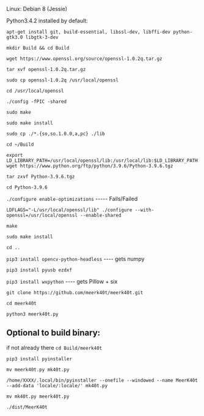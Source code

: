 Linux: Debian 8 (Jessie)

Python3.4.2 installed by default:

`apt-get install git, build-essential, libssl-dev, libffi-dev python-gtk3.0 libgtk-3-dev`

`mkdir Build && cd Build`

`wget https://www.openssl.org/source/openssl-1.0.2q.tar.gz`

`tar xvf openssl-1.0.2q.tar.gz`

`sudo cp openssl-1.0.2q /usr/local/openssl`

`cd /usr/local/openssl`

`./config -fPIC -shared`

`sudo make`

`sudo make install`

`sudo cp ./*.{so,so.1.0.0,a,pc} ./lib`

`cd ~/Build`


`export LD_LIBRARY_PATH=/usr/local/openssl/lib:/usr/local/lib:$LD_LIBRARY_PATH`
`wget https://www.python.org/ftp/python/3.9.6/Python-3.9.6.tgz`

`tar zxvf Python-3.9.6.tgz`

`cd Python-3.9.6`

`./configure enable-optimizations`          ----- Fails/Failed

`LDFLAGS="-L/usr/local/openssl/lib" ./configure --with-openssl=/usr/local/openssl --enable-shared`

`make`

`sudo make install`

`cd ..`


`pip3 install opencv-python-headless`       ---- gets numpy

`pip3 install pyusb ezdxf`

`pip3 install wxpython`                     ---- gets Pillow + six

`git clone https://github.com/meerk40t/meerk40t.git`

`cd meerk40t`


`python3 meerk40t.py`



Optional to build binary:
---
if not already there `cd Build/meerk40t`

`pip3 install pyinstaller`

`mv meerk40t.py mk40t.py`

`/home/XXXX/.local/bin/pyinstaller --onefile --windowed --name MeerK40t --add-data 'locale/:locale/' mk40t.py`

`mv mk40t.py meerk40t.py`


`./dist/MeerK40t`